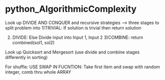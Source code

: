 # python_AlgorithmicComplexity

Look up DIVIDE AND CONQUER and recursive strategies
--> three stages to split problem into
1)TRIVIAL: If solution is trivial then return solution

2. DIVIDE: Else Divide input into Input 1, Input 2
   3)COMBINE: return combined(sol1, sol2)

Look up Quicksort and Mergesort (use divide and combine stages differently in sorting)

For shuffle: USE SWAP IN FUCNTION: Take first Item and swap with random integer, comb thru whole ARRAY
